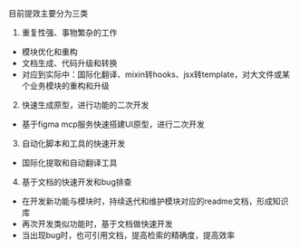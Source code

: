 目前提效主要分为三类

1. 重复性强、事物繁杂的工作
  * 模块优化和重构
  * 文档生成、代码升级和转换
  * 对应到实际中：国际化翻译、mixin转hooks、jsx转template，对大文件或某个业务模块的重构和升级

2. 快速生成原型，进行功能的二次开发
  * 基于figma mcp服务快速搭建UI原型，进行二次开发

3. 自动化脚本和工具的快速开发
  * 国际化提取和自动翻译工具

4. 基于文档的快速开发和bug排查
  * 在开发新功能与模块时，持续迭代和维护模块对应的readme文档，形成知识库
  * 再次开发类似功能时，基于文档做快速开发
  * 当出现bug时，也可引用文档，提高检索的精确度，提高效率
